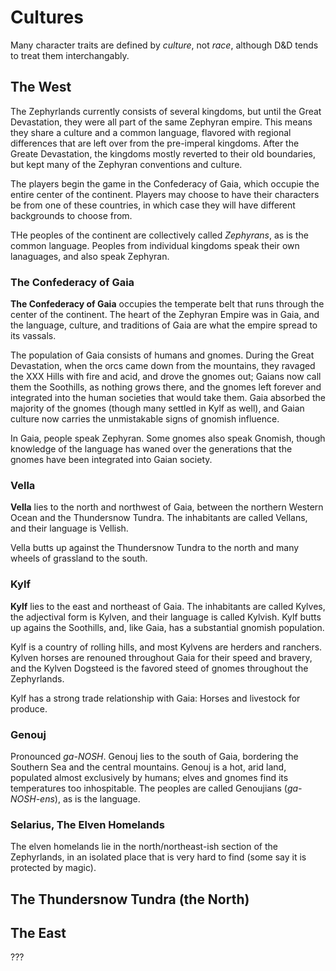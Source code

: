 # Cultures

Many character traits are defined by *culture*, not *race*, although D&D tends to treat them interchangably.

## The West

The Zephyrlands currently consists of several kingdoms, but until the Great Devastation, they were all part of the same Zephyran empire.  This means they share a culture and a common language, flavored with regional differences that are left over from the pre-imperal kingdoms.  After the Greate Devastation, the kingdoms mostly reverted to their old boundaries, but kept many of the Zephyran conventions and culture.

The players begin the game in the Confederacy of Gaia, which occupie the entire center of the continent.  Players may choose to have their characters be from one of these countries, in which case they will have different backgrounds to choose from.

THe peoples of the continent are collectively called *Zephyrans*, as is the common language.  Peoples from individual kingdoms speak their own lanaguages, and also speak Zephyran.

### The Confederacy of Gaia

**The Confederacy of Gaia** occupies the temperate belt that runs through the center of the continent.  The heart of the Zephyran Empire was in Gaia, and the language, culture, and traditions of Gaia are what the empire spread to its vassals.

The population of Gaia consists of humans and gnomes.  During the Great Devastation, when the orcs came down from the mountains, they ravaged the XXX Hills with fire and acid, and drove the gnomes out; Gaians now call them the Soothills, as nothing grows there, and the gnomes left forever and integrated into the human societies that would take them.  Gaia absorbed the majority of the gnomes (though many settled in Kylf as well), and Gaian culture now carries the unmistakable signs of gnomish influence.

In Gaia, people speak Zephyran.  Some gnomes also speak Gnomish, though knowledge of the language has waned over the generations that the gnomes have been integrated into Gaian society.

### Vella

**Vella** lies to the north and northwest of Gaia, between the northern Western Ocean and the Thundersnow Tundra.  The inhabitants are called Vellans, and their language is Vellish.

Vella butts up against the Thundersnow Tundra to the north and many wheels of grassland to the south. 

### Kylf

**Kylf** lies to the east and northeast of Gaia.  The inhabitants are called Kylves, the adjectival form is Kylven, and their language is called Kylvish.  Kylf butts up agains the Soothills, and, like Gaia, has a substantial gnomish population.

Kylf is a country of rolling hills, and most Kylvens are herders and ranchers.  Kylven horses are renouned throughout Gaia for their speed and bravery, and the Kylven Dogsteed is the favored steed of gnomes throughout the Zephyrlands.

Kylf has a strong trade relationship with Gaia: Horses and livestock for produce.

### Genouj

Pronounced *ga-NOSH*.  Genouj lies to the south of Gaia, bordering the Southern Sea and the central mountains.  Genouj is a hot, arid land, populated almost exclusively by humans; elves and gnomes find its temperatures too inhospitable.  The peoples are called Genoujians (*ga-NOSH-ens*), as is the language.


### Selarius, The Elven Homelands

The elven homelands lie in the north/northeast-ish section of the Zephyrlands, in an isolated place that is very hard to find (some say it is protected by magic).


## The Thundersnow Tundra (the North)


## The East

???
